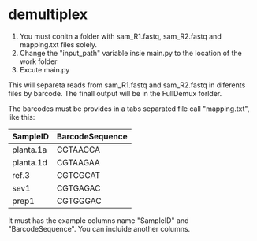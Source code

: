 # demultiplex

1) You must conitn a folder with sam_R1.fastq, sam_R2.fastq and mapping.txt files solely.
2) Change the "input_path" variable insie main.py to the location of the work folder
3) Excute main.py


This will separeta reads from sam_R1.fastq and sam_R2.fastq in diferents files by barcode.
The finall output will be in the FullDemux forlder.

The barcodes must be provides in a tabs separated file call "mapping.txt", like this:

|SampleID|BarcodeSequence|
|-------------|-------------|
|planta.1a|CGTAACCA|
|planta.1d|CGTAAGAA|
|ref.3|CGTCGCAT|
|sev1|CGTGAGAC|
|prep1|CGTGGGAC|

It must has the example columns name "SampleID" and "BarcodeSequence". You can incluide another columns.
